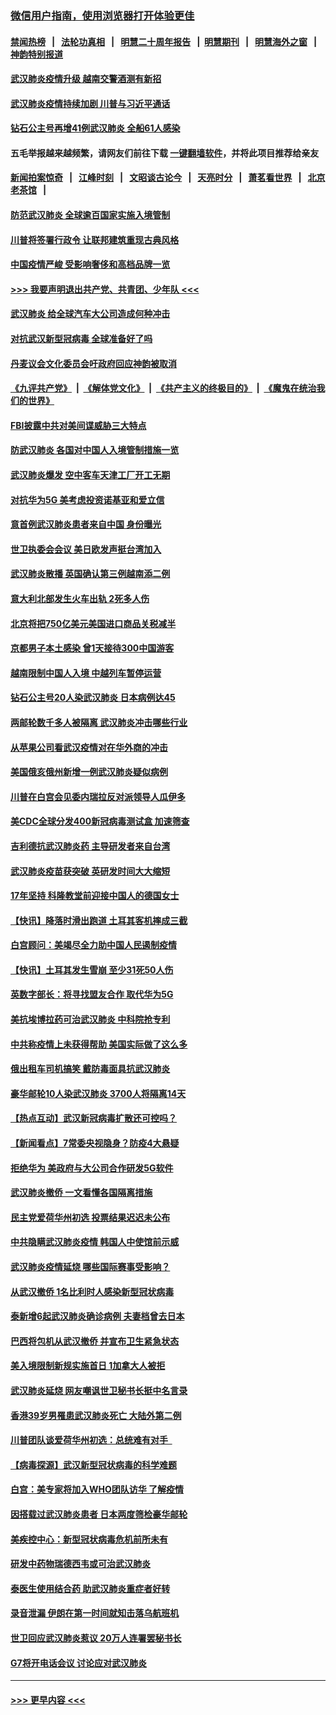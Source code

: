 ### [微信用户指南，使用浏览器打开体验更佳](https://github.com/gfw-breaker/banned-news1/blob/master/indexes/wechat-guide.md?t=0)
#### [禁闻热榜](热点新闻.md?t=0)  &nbsp;&nbsp;|&nbsp;&nbsp; [法轮功真相](https://github.com/gfw-breaker/truth/blob/master/README.md?t=0) &nbsp;&nbsp;|&nbsp;&nbsp; [明慧二十周年报告](https://github.com/gfw-breaker/mh-reports/blob/master/README.md?t=0) &nbsp;&nbsp;|&nbsp;&nbsp;[明慧期刊](https://github.com/gfw-breaker/mh-qikan) &nbsp;&nbsp;|&nbsp;&nbsp; [明慧海外之窗](https://github.com/gfw-breaker/mh-news/blob/master/README.md?t=0) &nbsp;&nbsp;|&nbsp;&nbsp; [神韵特别报道](https://github.com/gfw-breaker/mh-news/blob/master/shenyun.md?t=0)
#### [武汉肺炎疫情升级 越南交警酒测有新招](../pages/nsc418/n11851632.md?t=02072122) 
#### [武汉肺炎疫情持续加剧 川普与习近平通话](../pages/nsc418/n11851613.md?t=02072122) 
#### [钻石公主号再增41例武汉肺炎 全船61人感染](../pages/nsc418/n11850401.md?t=02072122) 
#### 五毛举报越来越频繁，请网友们前往下载 [一键翻墙软件](https://github.com/gfw-breaker/ssr-accounts)，并将此项目推荐给亲友
#### [新闻拍案惊奇](https://github.com/gfw-breaker/banned-news1/blob/master/pages/link4.md) &nbsp;&nbsp;|&nbsp;&nbsp; [江峰时刻](https://github.com/gfw-breaker/banned-news1/blob/master/pages/link4.md) &nbsp;&nbsp;|&nbsp;&nbsp; [文昭谈古论今](https://github.com/gfw-breaker/banned-news1/blob/master/pages/link4.md) &nbsp;&nbsp;|&nbsp;&nbsp; [天亮时分](https://github.com/gfw-breaker/banned-news1/blob/master/pages/link4.md) &nbsp;&nbsp;|&nbsp;&nbsp; [萧茗看世界](https://github.com/gfw-breaker/banned-news1/blob/master/pages/link4.md) &nbsp;&nbsp;|&nbsp;&nbsp; [北京老茶馆](https://github.com/gfw-breaker/banned-news1/blob/master/pages/link4.md) &nbsp;&nbsp;|&nbsp;&nbsp; 
#### [防范武汉肺炎 全球逾百国家实施入境管制](../pages/nsc418/n11850557.md?t=02072122) 
#### [川普将签署行政令 让联邦建筑重现古典风格](../pages/nsc418/n11850654.md?t=02072122) 
#### [中国疫情严峻 受影响奢侈和高档品牌一览](../pages/nsc418/n11850319.md?t=02072122) 
#### [>>> 我要声明退出共产党、共青团、少年队 <<<](https://github.com/begood0513/goodnews/blob/master/quit/letter.md) 
#### [武汉肺炎 给全球汽车大公司造成何种冲击](../pages/nsc418/n11850056.md?t=02072122) 
#### [对抗武汉新型冠病毒 全球准备好了吗](../pages/nsc418/n11850142.md?t=02072122) 
#### [丹麦议会文化委员会吁政府回应神韵被取消](../pages/nsc418/n11849312.md?t=02072122) 
#### [《九评共产党》](https://github.com/begood0513/9ping.md/blob/master/README.md) &nbsp;|&nbsp; [《解体党文化》](../../../../jtdwh.md/blob/master/README.md)  &nbsp;|&nbsp; [《共产主义的终极目的》](../../../../gczydzjmd.md/blob/master/README.md) &nbsp;|&nbsp; [《魔鬼在统治我们的世界》](../../../../mgztzwmdsj.md/blob/master/README.md) 
#### [FBI披露中共对美间谍威胁三大特点](../pages/nsc418/n11849700.md?t=02072122) 
#### [防武汉肺炎 各国对中国人入境管制措施一览](../pages/nsc418/n11838726.md?t=02072122) 
#### [武汉肺炎爆发 空中客车天津工厂开工无期](../pages/nsc418/n11849634.md?t=02072122) 
#### [对抗华为5G 美考虑投资诺基亚和爱立信](../pages/nsc418/n11849510.md?t=02072122) 
#### [意首例武汉肺炎患者来自中国 身份曝光](../pages/nsc418/n11849454.md?t=02072122) 
#### [世卫执委会会议 美日欧发声挺台湾加入](../pages/nsc418/n11849433.md?t=02072122) 
#### [武汉肺炎散播 英国确认第三例越南添二例](../pages/nsc418/n11849439.md?t=02072122) 
#### [意大利北部发生火车出轨 2死多人伤](../pages/nsc418/n11848999.md?t=02072122) 
#### [北京将把750亿美元美国进口商品关税减半](../pages/nsc418/n11848896.md?t=02072122) 
#### [京都男子本土感染 曾1天接待300中国游客](../pages/nsc418/n11848641.md?t=02072122) 
#### [越南限制中国人入境 中越列车暂停运营](../pages/nsc418/n11847844.md?t=02072122) 
#### [钻石公主号20人染武汉肺炎 日本病例达45](../pages/nsc418/n11847823.md?t=02072122) 
#### [两邮轮数千多人被隔离 武汉肺炎冲击哪些行业](../pages/nsc418/n11847456.md?t=02072122) 
#### [从苹果公司看武汉疫情对在华外商的冲击](../pages/nsc418/n11847586.md?t=02072122) 
#### [美国俄亥俄州新增一例武汉肺炎疑似病例](../pages/nsc418/n11847714.md?t=02072122) 
#### [川普在白宫会见委内瑞拉反对派领导人瓜伊多](../pages/nsc418/n11847391.md?t=02072122) 
#### [美CDC全球分发400新冠病毒测试盒 加速筛查](../pages/nsc418/n11847260.md?t=02072122) 
#### [吉利德抗武汉肺炎药 主导研发者来自台湾](../pages/nsc418/n11847064.md?t=02072122) 
#### [武汉肺炎疫苗获突破 英研发时间大大缩短](../pages/nsc418/n11846915.md?t=02072122) 
#### [17年坚持 科隆教堂前迎接中国人的德国女士](../pages/nsc418/n11846781.md?t=02072122) 
#### [【快讯】降落时滑出跑道 土耳其客机摔成三截](../pages/nsc418/n11847021.md?t=02072122) 
#### [白宫顾问：美竭尽全力助中国人民遏制疫情](../pages/nsc418/n11846756.md?t=02072122) 
#### [【快讯】土耳其发生雪崩 至少31死50人伤](../pages/nsc418/n11846680.md?t=02072122) 
#### [英数字部长：将寻找盟友合作 取代华为5G](../pages/nsc418/n11846485.md?t=02072122) 
#### [美抗埃博拉药可治武汉肺炎 中科院抢专利](../pages/nsc418/n11846409.md?t=02072122) 
#### [中共称疫情上未获得帮助 美国实际做了这么多](../pages/nsc418/n11846008.md?t=02072122) 
#### [俄出租车司机搞笑 戴防毒面具抗武汉肺炎](../pages/nsc418/n11845703.md?t=02072122) 
#### [豪华邮轮10人染武汉肺炎 3700人将隔离14天](../pages/nsc418/n11845543.md?t=02072122) 
#### [【热点互动】武汉新冠病毒扩散还可控吗？](../pages/nsc418/n11844750.md?t=02072122) 
#### [【新闻看点】7常委央视隐身？防疫4大悬疑](../pages/nsc418/n11844611.md?t=02072122) 
#### [拒绝华为 美政府与大公司合作研发5G软件](../pages/nsc418/n11844625.md?t=02072122) 
#### [武汉肺炎撤侨 一文看懂各国隔离措施](../pages/nsc418/n11844216.md?t=02072122) 
#### [民主党爱荷华州初选 投票结果迟迟未公布](../pages/nsc418/n11844207.md?t=02072122) 
#### [中共隐瞒武汉肺炎疫情 韩国人中使馆前示威](../pages/nsc418/n11844084.md?t=02072122) 
#### [武汉肺炎疫情延烧 哪些国际赛事受影响？](../pages/nsc418/n11843958.md?t=02072122) 
#### [从武汉撤侨 1名比利时人感染新型冠状病毒](../pages/nsc418/n11843977.md?t=02072122) 
#### [泰新增6起武汉肺炎确诊病例 夫妻档曾去日本](../pages/nsc418/n11843900.md?t=02072122) 
#### [巴西将包机从武汉撤侨 并宣布卫生紧急状态](../pages/nsc418/n11843418.md?t=02072122) 
#### [美入境限制新规实施首日 1加拿大人被拒](../pages/nsc418/n11843058.md?t=02072122) 
#### [武汉肺炎延烧 网友嘲讽世卫秘书长挺中名言录](../pages/nsc418/n11843056.md?t=02072122) 
#### [香港39岁男罹患武汉肺炎死亡 大陆外第二例](../pages/nsc418/n11843026.md?t=02072122) 
#### [川普团队谈爱荷华州初选：总统难有对手  ](../pages/nsc418/n11842867.md?t=02072122) 
#### [【病毒探源】武汉新型冠状病毒的科学难题](../pages/nsc418/n11842176.md?t=02072122) 
#### [白宫：美专家将加入WHO团队访华 了解疫情](../pages/nsc418/n11842198.md?t=02072122) 
#### [因搭载过武汉肺炎患者 日本两度筛检豪华邮轮](../pages/nsc418/n11842447.md?t=02072122) 
#### [美疾控中心：新型冠状病毒危机前所未有](../pages/nsc418/n11842406.md?t=02072122) 
#### [研发中药物瑞德西韦或可治武汉肺炎](../pages/nsc418/n11842100.md?t=02072122) 
#### [泰医生使用结合药 助武汉肺炎重症者好转](../pages/nsc418/n11842096.md?t=02072122) 
#### [录音泄漏 伊朗在第一时间就知击落乌航班机](../pages/nsc418/n11842002.md?t=02072122) 
#### [世卫回应武汉肺炎惹议 20万人连署罢秘书长](../pages/nsc418/n11841664.md?t=02072122) 
#### [G7将开电话会议 讨论应对武汉肺炎](../pages/nsc418/n11841658.md?t=02072122) 

----
#### [ >>> 更早内容 <<< ](../indexes/nsc418-earlier.md)
